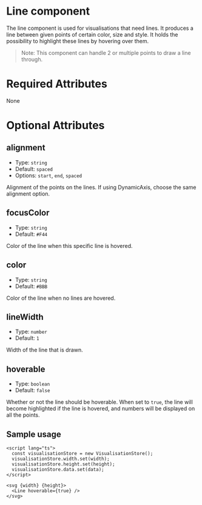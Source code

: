 # Line component

The line component is used for visualisations that need lines. It produces a line between given points of certain color, size and style. It holds the possibility to highlight these lines by hovering over them.

> Note: This component can handle 2 or multiple points to draw a line through.

# Required Attributes

None

# Optional Attributes

## alignment

- Type: `string`
- Default: `spaced`
- Options: `start`, `end`, `spaced`

Alignment of the points on the lines. If using DynamicAxis, choose the same alignment option.

## focusColor

- Type: `string`
- Default: `#F44`

Color of the line when this specific line is hovered.

## color

- Type: `string`
- Default: `#BBB`

Color of the line when no lines are hovered.

## lineWidth

- Type: `number`
- Default: `1`

Width of the line that is drawn.

## hoverable

- Type: `boolean`
- Default: `false`

Whether or not the line should be hoverable. When set to `true`, the line will become highlighted if the line is hovered, and numbers will be displayed on all the points.

## Sample usage

```svelte
<script lang="ts">
  const visualisationStore = new VisualisationStore();
  visualisationStore.width.set(width);
  visualisationStore.height.set(height);
  visualisationStore.data.set(data);
</script>

<svg {width} {height}>
  <Line hoverable={true} />
</svg>
```
